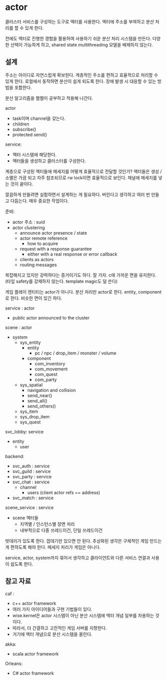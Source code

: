 # actor

클러스터 서비스를 구성하는 도구로 액터를 사용한다. 
액터에 주소를 부여하고 분산 처리를 할 수 있게 한다. 

전에도 액터로 진행한 경험을 활용하여 사용하기 쉬운 분산 처리 시스템을 만든다. 
다양한 선택이 가능하게 하고, shared state multithreading 모델을 배제하지 않는다. 

## 설계 

주소는 아이디로 자연스럽게 확보한다. 계층적인 주소를 편하고 효율적으로 처리할 수 있게 한다. 
로컬에서 동작하면 분산이 쉽게 되도록 한다. 장애 발생 시 대응할 수 있는 방법을 포함한다. 

분산 알고리즘을 짬짬이 공부하고 적용해 나간다. 

actor 
- task이며 channel을 갖는다. 
- children 
- subscribe() 
- protected send() 


service: 
- 액터 시스템에 해당한다. 
- 액터들을 생성하고 클러스터를 구성한다. 

계층으로 구성된 액터들에 메세지를 어떻게 효율적으로 전달할 것인가? 
액터들은 생성 / 소멸은 가끔 되고 자주 참조되므로 rw lock이면 효율적으로 보인다. 
채널에 메세지를 넣는 것이 끝이다. 

깔끔하게 만들려면 실험하면서 설계하는 게 필요하다. 
버린다고 생각하고 여러 번 만들고 다듬는다. 매우 중요한 작업이다. 

준비: 
- actor 주소 : suid 
- actor clustering 
  - announce actor presence / state
  - actor remote reference 
    - how to acquire
  - request with a response guarantee
    - either with a real response or error callback
  - clients as actors
  - routing messages

복잡해지고 있지만 강력하다는 증거이기도 하다. 잘 가자.
c에 가까운 면을 유지한다. (타잎 safety를 강제하지 않는다. template magic도 덜 쓴다)

게임 플레이 엔티티는 actor가 아니다. 분산 처리만 actor로 한다. 
entity, component로 한다. 비슷한 면이 있긴 하다.  

service : actor 
- public actor announced to the cluster 

scene : actor
  - system 
    - sys_entity
      - entity
        - pc / npc / drop_item / monster / volume
      - component
        - com_inventory 
        - com_movement
        - com_quest
        - com_party
    - sys_spatial
      - navigation and collision
      - send_near()
      - send_all()
      - send_others()
    - sys_item
    - sys_drop_item
    - sys_quest

svc_lobby: service
  - entity 
    - user 

backend:
 - svc_auth : service
 - svc_guild : service
 - svc_party : service
 - svc_chat : service
   - channel
     - users (client actor refs == address)
 - svc_match : service

scene_service : service
- scene 액터들
  - 지역별 / 인스턴스별 장면 처리 
  - 내부적으로 다중 쓰레드이건, 단일 쓰레드이건

밧데리가 있도록 한다. 껍데기만 있으면 안 된다. 추상화된 생각은 구체적인 게임 만드는 게 편하도록 해야 한다. 
메세지 처리가 게임은 아니다. 

service, actor, system까지 묶어서 생각하고 클라이언트와 다른 서비스 연결과 사용이 쉽도록 한다. 


## 참고 자료 

caf : 
- c++ actor framework 
- 여러 가지 아이디어들과 구현 기법들이 있다. 
- wise.kernel은 actor 시스템이 아닌 분산 시스템에 액터 개념 일부를 차용하는 것이다. 
- 따라서, 더 간결하고 고전적인 게임 서버를 지향한다. 
- 거기에 액터 개념으로 분산 시스템을 올린다. 

akka:
- scala actor framework

Orleans: 
- C# actor framework


